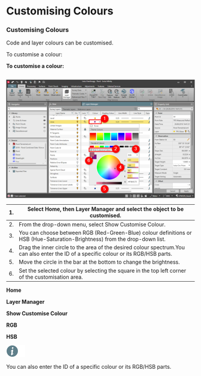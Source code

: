 # Customising Colours

### Customising Colours

Code and layer colours can be customised.

To customise a colour:

**To customise a colour:**

|  |  |
| --- | --- |

![Image](graphics/00826460.jpg)

| 1. | Select Home, then Layer Manager and select the object to be customised. |
| --- | --- |
| 2. | From the drop-down menu, select Show Customise Colour. |
| 3. | You can choose between RGB (Red-Green-Blue) colour definitions or HSB (Hue-Saturation-Brightness) from the drop-down list. |
| 4. | Drag the inner circle to the area of the desired colour spectrum.You can also enter the ID of a specific colour or its RGB/HSB parts. |
| 5. | Move the circle in the bar at the bottom to change the brightness. |
| 6. | Set the selected colour by selecting the square in the top left corner of the customisation area. |

**Home**

**Layer Manager**

**Show Customise Colour**

**RGB**

**HSB**

![Image](./data/icons/note.gif)

You can also enter the ID of a specific colour or its RGB/HSB parts.

